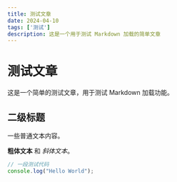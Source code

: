 ```yaml
---
title: 测试文章
date: 2024-04-10
tags: ['测试']
description: 这是一个用于测试 Markdown 加载的简单文章
---
```


# 测试文章

这是一个简单的测试文章，用于测试 Markdown 加载功能。

## 二级标题

一些普通文本内容。

**粗体文本** 和 *斜体文本*。

```javascript
// 一段测试代码
console.log("Hello World");
``` 